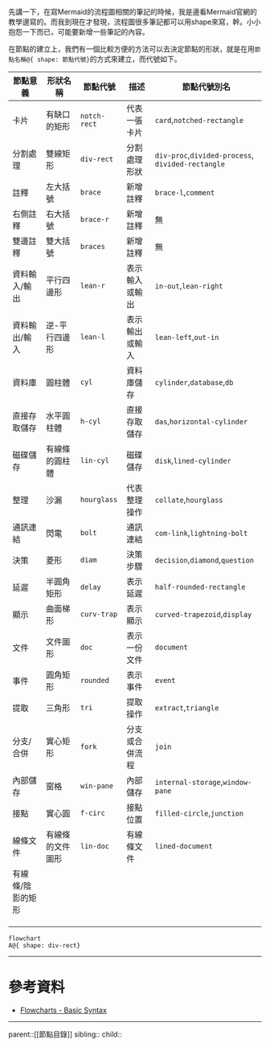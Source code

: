 先講一下，在寫Mermaid的流程圖相關的筆記的時候，我是邊看Mermaid官網的教學邊寫的。而我到現在才發現，流程圖很多筆記都可以用shape來寫，幹。小小抱怨一下而已，可能要新增一些筆記的內容。

在節點的建立上，我們有一個比較方便的方法可以去決定節點的形狀，就是在用`節點名稱@{ shape: 節點代號}`的方式來建立，而代號如下。


| 節點意義      | 形狀名稱     | 節點代號         | 描述      | 節點代號別名                                               |
| --------- | -------- | ------------ | ------- | ---------------------------------------------------- |
| 卡片        | 有缺口的矩形   | `notch-rect` | 代表一張卡片  | `card`,`notched-rectangle`                           |
| 分割處理      | 雙線矩形     | `div-rect`   | 分割處理形狀  | `div-proc`,`divided-process`,<br>`divided-rectangle` |
| 註釋        | 左大括號     | `brace`      | 新增註釋    | `brace-l`,`comment`                                  |
| 右側註釋      | 右大括號     | `brace-r`    | 新增註釋    | 無                                                    |
| 雙邊註釋      | 雙大括號     | `braces`     | 新增註釋    | 無                                                    |
| 資料輸入/輸出   | 平行四邊形    | `lean-r`     | 表示輸入或輸出 | `in-out`,`lean-right`                                |
| 資料輸出/輸入   | 逆-平行四邊形  | `lean-l`     | 表示輸出或輸入 | `lean-left`,`out-in`                                 |
| 資料庫       | 圓柱體      | `cyl`        | 資料庫儲存   | `cylinder`,`database`,`db`                           |
| 直接存取儲存    | 水平圓柱體    | `h-cyl`      | 直接存取儲存  | `das`,`horizontal-cylinder`                          |
| 磁碟儲存      | 有線條的圓柱體  | `lin-cyl`    | 磁碟儲存    | `disk`,`lined-cylinder`                              |
| 整理        | 沙漏       | `hourglass`  | 代表整理操作  | `collate`,`hourglass`                                |
| 通訊連結      | 閃電       | `bolt`       | 通訊連結    | `com-link`,`lightning-bolt`                          |
| 決策        | 菱形       | `diam`       | 決策步驟    | `decision`,`diamond`,`question`                      |
| 延遲        | 半圓角矩形    | `delay`      | 表示延遲    | `half-rounded-rectangle`                             |
| 顯示        | 曲面梯形     | `curv-trap`  | 表示顯示    | `curved-trapezoid`,`display`                         |
| 文件        | 文件圖形     | `doc`        | 表示一份文件  | `document`                                           |
| 事件        | 圓角矩形     | `rounded`    | 表示事件    | `event`                                              |
| 提取        | 三角形      | `tri`        | 提取操作    | `extract`,`triangle`                                 |
| 分支/合併     | 實心矩形     | `fork`       | 分支或合併流程 | `join`                                               |
| 內部儲存      | 窗格       | `win-pane`   | 內部儲存    | `internal-storage`,`window-pane`                     |
| 接點        | 實心圓      | `f-circ`     | 接點位置    | `filled-circle`,`junction`                           |
| 線條文件      | 有線條的文件圖形 | `lin-doc`    | 有線條文件   | `lined-document`                                     |
| 有線條/陰影的矩形 |          |              |         |                                                      |
|           |          |              |         |                                                      |
|           |          |              |         |                                                      |
|           |          |              |         |                                                      |
```mermaid
flowchart
A@{ shape: div-rect}
```

- - -
# 參考資料
- [Flowcharts - Basic Syntax](https://mermaid.js.org/syntax/flowchart.html)
- - -
parent::[[節點目錄]]
sibling::
child::